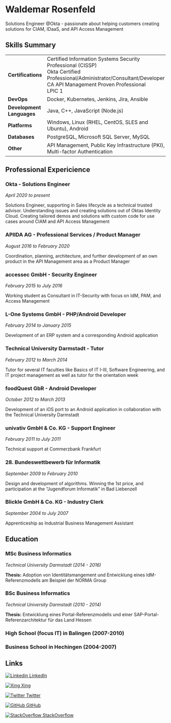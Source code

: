 # Waldemar Rosenfeld
Solutions Engineer @Okta - passionate about helping customers creating solutions for CIAM, IDaaS, and API Access Management

## Skills Summary
|||
|---|---|
|**Certifications**|Certified Information Systems Security Professional (CISSP) <br/> Okta Certified Professional/Administrator/Consultant/Developer <br/>CA API Management Proven Professional <br/> LPIC 1
|**DevOps**|Docker, Kubernetes, Jenkins, Jira, Ansible
|**Development Languages**|Java, C++, JavaScript (Node.js)
|**Platforms**|Windows, Linux (RHEL, CentOS, SLES and Ubuntu), Android
|**Databases**|PostgreSQL, Microsoft SQL Server, MySQL
|**Other**|API Management, Public Key Infrastructure (PKI), Multi-factor Authentication

## Professional Expericience
### Okta - Solutions Engineer
*April 2020 to present*

Solutions Engineer, supporting in Sales lifecycle as a technical trusted advisor. Understanding issues and creating solutions out of Oktas Identity Cloud. Creating tailored demos and solutions with custom code for use cases around CIAM and API Access Management 

### APIIDA AG - Professional Services / Product Manager
*August 2016 to February 2020*

Coordination, planning, architecture, and further development of an own product in the API Management area as a Product Manager

### accessec GmbH - Security Engineer
*February 2015 to July 2016*

Working student as Consultant in IT-Security with focus on
IdM, PAM, and Access Management

### L-One Systems GmbH - PHP/Android Developer
*February 2014 to January 2015*

Development of an ERP system and a corresponding
Android application

### Technical University Darmstadt - Tutor
*February 2012 to March 2014*

Tutor for several IT faculties like Basics of IT I-III, Software Engineering, and IT project management as well as tutor for the orientation week

### foodQuest GbR - Android Developer
*October 2012 to March 2013*

Development of an iOS port to an Android application in
collaboration with the Technical University Darmstadt

### univativ GmbH & Co. KG - Support Engineer
*February 2011 to July 2011*

Technical support at Commerzbank Frankfurt

### 28. Bundeswettbewerb für Informatik
*September 2009 to February 2010*

Design and development of algorithms. Winning the 1st price,
and participation at the “Jugendforum Informatik” in Bad Liebenzell

### Blickle GmbH & Co. KG - Industry Clerk
*September 2004 to July 2007*

Apprenticeship as Industrial Business Management Assistant

## Education
### MSc Business Informatics 
*Technical University Darmstadt (2014 - 2016)*

**Thesis:** Adoption von Identitätsmangement und Entwicklung eines IdM-Referenzmodells am Beispiel der NORMA Group
### BSc Business Informatics 
*Technical University Darmstadt (2010 - 2014)*

**Thesis:** Entwicklung eines Portal-Referenzmodells und einer SAP-Portal-Referenzarchitektur für das Land Hessen
### High School (focus IT) in Balingen (2007-2010)
### Business School in Hechingen (2004-2007)

## Links
[![Linkedin](https://icons.iconarchive.com/icons/danleech/simple/16/linkedin-icon.png) LinkedIn](https://www.linkedin.com/in/waldemar-rosenfeld/)

[![Xing](https://icons.iconarchive.com/icons/uiconstock/socialmedia/16/Xing-icon.png) Xing](https://www.xing.com/profile/Waldemar_Rosenfeld/cv)

[![Twitter](https://icons.iconarchive.com/icons/limav/flat-gradient-social/16/Twitter-icon.png) Twitter](https://twitter.com/tohcnam)

[![GitHub](https://icons.iconarchive.com/icons/limav/flat-gradient-social/16/Github-icon.png) GitHub](https://github.com/tux-manchot)

[![StackOverflow](https://icons.iconarchive.com/icons/limav/flat-gradient-social/16/Stackoverflow-icon.png) StackOverflow](https://stackoverflow.com/users/14711938/waldemar)